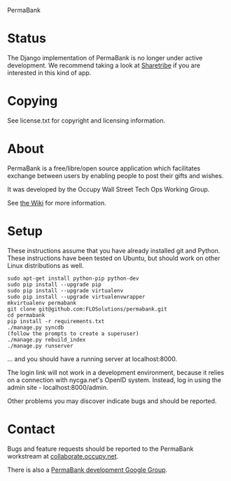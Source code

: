 PermaBank

# Status #

The Django implementation of PermaBank is no longer under active development. We recommend taking a look at [Sharetribe](https://github.com/sharetribe/sharetribe) if you are interested in this kind of app. 

# Copying #

See license.txt for copyright and licensing information.

# About #

PermaBank is a free/libre/open source application which facilitates exchange between users by enabling people to post their gifts and wishes.

It was developed by the Occupy Wall Street Tech Ops Working Group.

See [the Wiki](http://wiki.occupy.net/wiki/PermaBank) for more information.

# Setup #

These instructions assume that you have already installed git and Python.
These instructions have been tested on Ubuntu, but should work on other Linux distributions as well.

    sudo apt-get install python-pip python-dev 
    sudo pip install --upgrade pip 
    sudo pip install --upgrade virtualenv
    sudo pip install --upgrade virtualenvwrapper 
    mkvirtualenv permabank
    git clone git@github.com:FLOSolutions/permabank.git
    cd permabank
    pip install -r requirements.txt
    ./manage.py syncdb
    (follow the prompts to create a superuser)
    ./manage.py rebuild_index
    ./manage.py runserver

... and you should have a running server at localhost:8000.

The login link will not work in a development environment, because it relies on a connection with nycga.net's OpenID system.
Instead, log in using the admin site - localhost:8000/admin.

Other problems you may discover indicate bugs and should be reported.

# Contact #

Bugs and feature requests should be reported to the PermaBank workstream at [collaborate.occupy.net](http://collaborate.occupy.net/projects/2/dashboard).

There is also a [PermaBank development Google Group](http://groups.google.com/group/permabank-dev).
